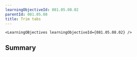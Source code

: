 ```yaml
---
learningObjectiveId: 081.05.08.02
parentId: 081.05.08
title: Trim tabs
---
```


```tsx eval
<LearningOBjectives learningObjectiveId={081.05.08.02} />
```

## Summary
